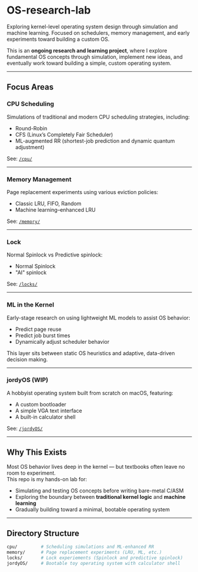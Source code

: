 # OS-research-lab
Exploring kernel-level operating system design through simulation and machine learning. Focused on schedulers, memory management, and early experiments toward building a custom OS.

This is an **ongoing research and learning project**, where I explore fundamental OS concepts through simulation, implement new ideas, and eventually work toward building a simple, custom operating system.

---

## Focus Areas

### CPU Scheduling
Simulations of traditional and modern CPU scheduling strategies, including:
- Round-Robin
- CFS (Linux’s Completely Fair Scheduler)
- ML-augmented RR (shortest-job prediction and dynamic quantum adjustment)

See: [`/cpu/`](./cpu)

---

### Memory Management
Page replacement experiments using various eviction policies:
- Classic LRU, FIFO, Random
- Machine learning–enhanced LRU

See: [`/memory/`](./memory)

---

### Lock
Normal Spinlock vs Predictive spinlock:
- Normal Spinlock
- "AI" spinlock

See: [`/locks/`](./locks)

---

### ML in the Kernel
Early-stage research on using lightweight ML models to assist OS behavior:
- Predict page reuse
- Predict job burst times
- Dynamically adjust scheduler behavior

This layer sits between static OS heuristics and adaptive, data-driven decision making.

---

### jordyOS (WIP)
A hobbyist operating system built from scratch on macOS, featuring:
- A custom bootloader
- A simple VGA text interface
- A built-in calculator shell

See: [`/jordyOS/`](./jordyOS)

---

## Why This Exists

Most OS behavior lives deep in the kernel — but textbooks often leave no room to experiment.  
This repo is my hands-on lab for:

- Simulating and testing OS concepts before writing bare-metal C/ASM
- Exploring the boundary between **traditional kernel logic** and **machine learning**
- Gradually building toward a minimal, bootable operating system

---

## Directory Structure

```bash
cpu/         # Scheduling simulations and ML-enhanced RR
memory/      # Page replacement experiments (LRU, ML, etc.)
locks/       # Lock experiements (Spinlock and predictive spinlock)
jordyOS/     # Bootable toy operating system with calculator shell
